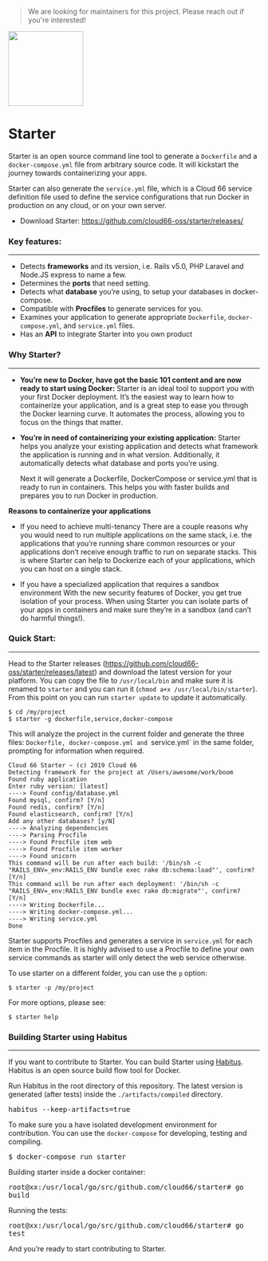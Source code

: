 > We are looking for maintainers for this project. Please reach out if you're interested!
> 

<img src="http://cdn2-cloud66-com.s3.amazonaws.com/images/oss-sponsorship.png" width=150/>

# Starter

Starter is an open source command line tool to generate a `Dockerfile` and a `docker-compose.yml` file from arbitrary source code. It will kickstart the journey towards containerizing your apps.

Starter can also generate the `service.yml` file, which is a Cloud 66 service definition file used to define the service configurations that run Docker in production on any cloud, or on your own server.

- Download Starter: https://github.com/cloud66-oss/starter/releases/


### Key features:
___

- Detects **frameworks** and its version, i.e. Rails v5.0, PHP Laravel and Node.JS express to name a few.
- Determines the **ports** that need setting.
- Detects what **database** you’re using, to setup your databases in docker-compose.
- Compatible with **Procfiles** to generate services for you.
- Examines your application to generate appropriate `Dockerfile`, `docker-compose.yml`, and `service.yml` files.
- Has an **API** to integrate Starter into you own product


### Why Starter?
___

- **You’re new to Docker, have got the basic 101 content and are now ready to start using Docker:**
  Starter is an ideal tool to support you with your first Docker deployment. It’s the easiest way to learn how to containerize your application, and is a great step to ease you through the Docker learning curve. It automates the process, allowing you to focus on the things that matter.

- **You’re in need of containerizing your existing application:**
  Starter helps you analyze your existing application and detects what framework the application is running and in what version. Additionally, it automatically detects what database and ports you’re using.

  Next it will generate a Dockerfile, DockerCompose or service.yml that is ready to run in containers. This helps you with faster builds and prepares you to run Docker in production.

**Reasons to containerize your applications**

- If you need to achieve multi-tenancy
There are a couple reasons why you would need to run multiple applications on the same stack, i.e. the applications that you’re running share common resources or your applications don’t receive enough traffic to run on separate stacks. This is where Starter can help to Dockerize each of your applications, which you can host on a single stack.

- If you have a specialized application that requires a sandbox environment
With the new security features of Docker, you get true isolation of your process. When using Starter you can isolate parts of your apps in containers and make sure they’re in a sandbox (and can’t do harmful things!).


### Quick Start:
___

Head to the Starter releases (https://github.com/cloud66-oss/starter/releases/latest) and download the latest version for your platform. You can copy the file to `/usr/local/bin` and make sure it is renamed to `starter` and you can run it (`chmod a+x /usr/local/bin/starter`). From this point on you can run `starter update` to update it automatically.

    $ cd /my/project
    $ starter -g dockerfile,service,docker-compose

This will analyze the project in the current folder and generate the three files: `Dockerfile, docker-compose.yml and `service.yml` in the same folder, prompting for information when required.


    Cloud 66 Starter ~ (c) 2019 Cloud 66
    Detecting framework for the project at /Users/awesome/work/boom
    Found ruby application
    Enter ruby version: [latest]
    ----> Found config/database.yml
    Found mysql, confirm? [Y/n]
    Found redis, confirm? [Y/n]
    Found elasticsearch, confirm? [Y/n]
    Add any other databases? [y/N]
    ----> Analyzing dependencies
    ----> Parsing Procfile
    ----> Found Procfile item web
    ----> Found Procfile item worker
    ----> Found unicorn
    This command will be run after each build: '/bin/sh -c "RAILS_ENV=_env:RAILS_ENV bundle exec rake db:schema:load"', confirm? [Y/n]
    This command will be run after each deployment: '/bin/sh -c "RAILS_ENV=_env:RAILS_ENV bundle exec rake db:migrate"', confirm? [Y/n]
    ----> Writing Dockerfile...
    ----> Writing docker-compose.yml...
    ----> Writing service.yml
    Done

Starter supports Procfiles and generates a service in `service.yml` for each item in the Procfile. It is highly advised to use a Procfile to define your own service commands as starter will only detect the web service otherwise.

To use starter on a different folder, you can use the `p` option:


    $ starter -p /my/project

For more options, please see:


    $ starter help


### Building Starter using Habitus
___


If you want to contribute to Starter. You can build Starter using [Habitus](https://help.cloud66.com/habitus/). Habitus is an open source build flow tool for Docker.

Run Habitus in the root directory of this repository. The latest version is generated (after tests) inside the `./artifacts/compiled` directory.

<kbd>habitus --keep-artifacts=true</kbd>

To make sure you a have isolated development environment for contribution. You can use the `docker-compose` for developing, testing and compiling.

<kbd>$ docker-compose run starter</kbd>

Building starter inside a docker container:

<kbd>root@xx:/usr/local/go/src/github.com/cloud66/starter# go build</kbd>

Running the tests:

<kbd>root@xx:/usr/local/go/src/github.com/cloud66/starter# go test</kbd>


And you’re ready to start contributing to Starter.
